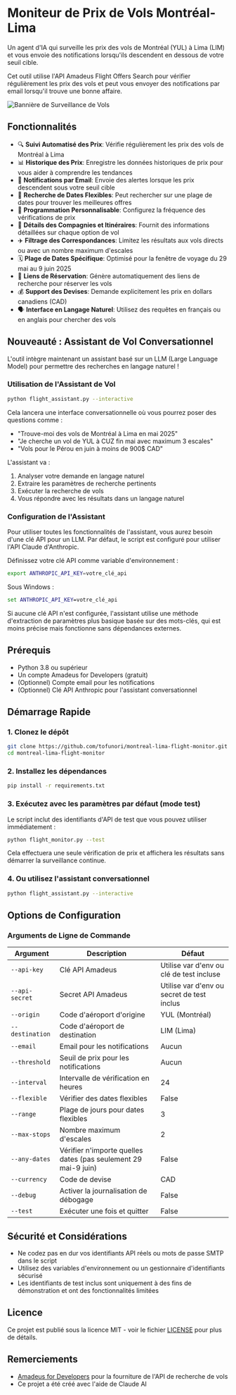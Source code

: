 # Moniteur de Prix de Vols Montréal-Lima

Un agent d'IA qui surveille les prix des vols de Montréal (YUL) à Lima (LIM) et vous envoie des notifications lorsqu'ils descendent en dessous de votre seuil cible.

Cet outil utilise l'API Amadeus Flight Offers Search pour vérifier régulièrement les prix des vols et peut vous envoyer des notifications par email lorsqu'il trouve une bonne affaire.

![Bannière de Surveillance de Vols](https://placehold.co/1200x300/EEE/31343C?text=Moniteur+de+Vols+Montr%C3%A9al-Lima&font=montserrat)

## Fonctionnalités

- 🔍 **Suivi Automatisé des Prix**: Vérifie régulièrement les prix des vols de Montréal à Lima
- 📊 **Historique des Prix**: Enregistre les données historiques de prix pour vous aider à comprendre les tendances
- 📧 **Notifications par Email**: Envoie des alertes lorsque les prix descendent sous votre seuil cible
- 📅 **Recherche de Dates Flexibles**: Peut rechercher sur une plage de dates pour trouver les meilleures offres
- 🔄 **Programmation Personnalisable**: Configurez la fréquence des vérifications de prix
- 🛫 **Détails des Compagnies et Itinéraires**: Fournit des informations détaillées sur chaque option de vol
- ✈️ **Filtrage des Correspondances**: Limitez les résultats aux vols directs ou avec un nombre maximum d'escales
- 🗓️ **Plage de Dates Spécifique**: Optimisé pour la fenêtre de voyage du 29 mai au 9 juin 2025
- 🔗 **Liens de Réservation**: Génère automatiquement des liens de recherche pour réserver les vols
- 💰 **Support des Devises**: Demande explicitement les prix en dollars canadiens (CAD)
- 🗣️ **Interface en Langage Naturel**: Utilisez des requêtes en français ou en anglais pour chercher des vols

## Nouveauté : Assistant de Vol Conversationnel

L'outil intègre maintenant un assistant basé sur un LLM (Large Language Model) pour permettre des recherches en langage naturel !

### Utilisation de l'Assistant de Vol

```bash
python flight_assistant.py --interactive
```

Cela lancera une interface conversationnelle où vous pourrez poser des questions comme :

- "Trouve-moi des vols de Montréal à Lima en mai 2025"
- "Je cherche un vol de YUL à CUZ fin mai avec maximum 3 escales"
- "Vols pour le Pérou en juin à moins de 900$ CAD"

L'assistant va :
1. Analyser votre demande en langage naturel
2. Extraire les paramètres de recherche pertinents
3. Exécuter la recherche de vols
4. Vous répondre avec les résultats dans un langage naturel

### Configuration de l'Assistant

Pour utiliser toutes les fonctionnalités de l'assistant, vous aurez besoin d'une clé API pour un LLM. Par défaut, le script est configuré pour utiliser l'API Claude d'Anthropic.

Définissez votre clé API comme variable d'environnement :

```bash
export ANTHROPIC_API_KEY=votre_clé_api
```

Sous Windows :
```cmd
set ANTHROPIC_API_KEY=votre_clé_api
```

Si aucune clé API n'est configurée, l'assistant utilise une méthode d'extraction de paramètres plus basique basée sur des mots-clés, qui est moins précise mais fonctionne sans dépendances externes.

## Prérequis

- Python 3.8 ou supérieur
- Un compte Amadeus for Developers (gratuit)
- (Optionnel) Compte email pour les notifications
- (Optionnel) Clé API Anthropic pour l'assistant conversationnel

## Démarrage Rapide

### 1. Clonez le dépôt

```bash
git clone https://github.com/tofunori/montreal-lima-flight-monitor.git
cd montreal-lima-flight-monitor
```

### 2. Installez les dépendances

```bash
pip install -r requirements.txt
```

### 3. Exécutez avec les paramètres par défaut (mode test)

Le script inclut des identifiants d'API de test que vous pouvez utiliser immédiatement :

```bash
python flight_monitor.py --test
```

Cela effectuera une seule vérification de prix et affichera les résultats sans démarrer la surveillance continue.

### 4. Ou utilisez l'assistant conversationnel

```bash
python flight_assistant.py --interactive
```

## Options de Configuration

### Arguments de Ligne de Commande

| Argument | Description | Défaut |
|----------|-------------|---------|
| `--api-key` | Clé API Amadeus | Utilise var d'env ou clé de test incluse |
| `--api-secret` | Secret API Amadeus | Utilise var d'env ou secret de test inclus |
| `--origin` | Code d'aéroport d'origine | YUL (Montréal) |
| `--destination` | Code d'aéroport de destination | LIM (Lima) |
| `--email` | Email pour les notifications | Aucun |
| `--threshold` | Seuil de prix pour les notifications | Aucun |
| `--interval` | Intervalle de vérification en heures | 24 |
| `--flexible` | Vérifier des dates flexibles | False |
| `--range` | Plage de jours pour dates flexibles | 3 |
| `--max-stops` | Nombre maximum d'escales | 2 |
| `--any-dates` | Vérifier n'importe quelles dates (pas seulement 29 mai-9 juin) | False |
| `--currency` | Code de devise | CAD |
| `--debug` | Activer la journalisation de débogage | False |
| `--test` | Exécuter une fois et quitter | False |

## Sécurité et Considérations

- Ne codez pas en dur vos identifiants API réels ou mots de passe SMTP dans le script
- Utilisez des variables d'environnement ou un gestionnaire d'identifiants sécurisé
- Les identifiants de test inclus sont uniquement à des fins de démonstration et ont des fonctionnalités limitées

## Licence

Ce projet est publié sous la licence MIT - voir le fichier [LICENSE](LICENSE) pour plus de détails.

## Remerciements

- [Amadeus for Developers](https://developers.amadeus.com/) pour la fourniture de l'API de recherche de vols
- Ce projet a été créé avec l'aide de Claude AI
